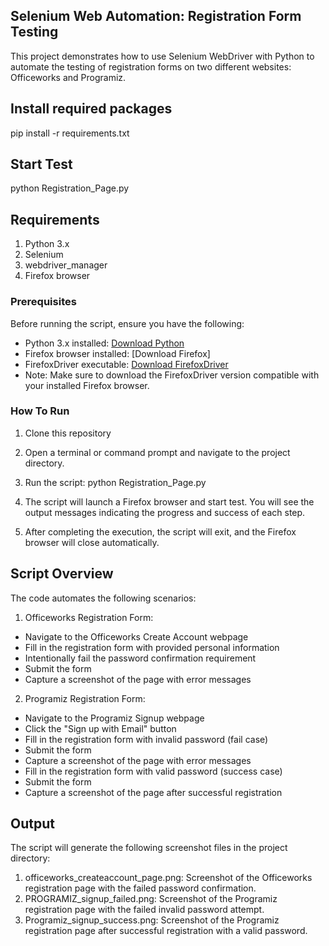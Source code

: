 ## Selenium Web Automation: Registration Form Testing
This project demonstrates how to use Selenium WebDriver with Python to automate the testing of registration forms on two different websites: Officeworks and Programiz.

## Install required packages
pip install -r requirements.txt

## Start Test
python Registration_Page.py

## Requirements
1. Python 3.x
2. Selenium
3. webdriver_manager
4. Firefox browser

### Prerequisites
Before running the script, ensure you have the following:

- Python 3.x installed: [Download Python](https://www.python.org/downloads/)
- Firefox browser installed: [Download Firefox]
- FirefoxDriver executable: [Download FirefoxDriver](https://github.com/mozilla/geckodriver/releases)
- Note: Make sure to download the FirefoxDriver version compatible with your installed Firefox browser.

### How To Run

1. Clone this repository

2. Open a terminal or command prompt and navigate to the project directory.

3. Run the script: 
python Registration_Page.py

4. The script will launch a Firefox browser and start test. You will see the output messages indicating the progress and success of each step.

5. After completing the execution, the script will exit, and the Firefox browser will close automatically.

## Script Overview
The code automates the following scenarios:

1. Officeworks Registration Form:
- Navigate to the Officeworks Create Account webpage
- Fill in the registration form with provided personal information
- Intentionally fail the password confirmation requirement
- Submit the form
- Capture a screenshot of the page with error messages

2. Programiz Registration Form:
- Navigate to the Programiz Signup webpage
- Click the "Sign up with Email" button
- Fill in the registration form with invalid password (fail case)
- Submit the form
- Capture a screenshot of the page with error messages
- Fill in the registration form with valid password (success case)
- Submit the form
- Capture a screenshot of the page after successful registration

## Output
The script will generate the following screenshot files in the project directory:

1. officeworks_createaccount_page.png: Screenshot of the Officeworks registration page with the failed password confirmation.
2. PROGRAMIZ_signup_failed.png: Screenshot of the Programiz registration page with the failed invalid password attempt.
3. Programiz_signup_success.png: Screenshot of the Programiz registration page after successful registration with a valid password.

